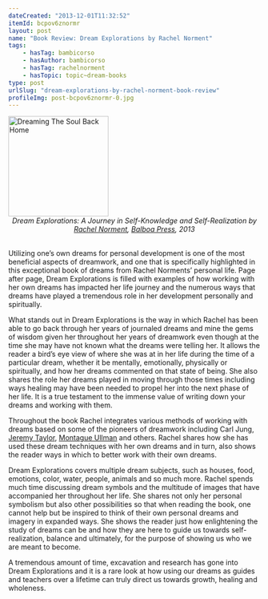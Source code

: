 ```yaml
---
dateCreated: "2013-12-01T11:32:52"
itemId: bcpov6znormr
layout: post
name: "Book Review: Dream Explorations by Rachel Norment"
tags:
    - hasTag: bambicorso
    - hasAuthor: bambicorso
    - hasTag: rachelnorment
    - hasTopic: topic~dream-books
type: post
urlSlug: "dream-explorations-by-rachel-norment-book-review"
profileImg: post-bcpov6znormr-0.jpg
---
```


<a href="https://www.balboapress.com/en/bookstore/bookdetails/474760-dream-explorations">
<img src="../images/post-bcpov6znormr-0.jpg" width="200" height="auto" alt="Dreaming The Soul Back Home"/>
</a>
<!--nopreview--><div style="text-align:center"><i>Dream Explorations: A Journey in Self-Knowledge and Self-Realization by <a href="../@rachelnorment">Rachel Norment</a>, <a href="https://www.balboapress.com/en/bookstore/bookdetails/474760-dream-explorations">Balboa Press</a>, 2013</i></div><!--/nopreview-->
<br>

Utilizing one’s own dreams for personal development is one of the most beneficial aspects of dreamwork, and one that is specifically highlighted in this exceptional book of dreams from Rachel Norments’ personal life. Page after page, Dream Explorations is filled with examples of how working with her own dreams has impacted her life journey and the numerous ways that dreams have played a tremendous role in her development personally and spiritually.

What stands out in Dream Explorations is the way in which Rachel has been able to go back through her years of journaled dreams and mine the gems of wisdom given her throughout her years of dreamwork even though at the time she may have not known what the dreams were telling her. It allows the reader a bird’s eye view of where she was at in her life during the time of a particular dream, whether it be mentally, emotionally, physically or spiritually, and how her dreams commented on that state of being. She also shares the role her dreams played in moving through those times including ways healing may have been needed to propel her into the next phase of her life. It is a true testament to the immense value of writing down your dreams and working with them.

Throughout the book Rachel integrates various methods of working with dreams based on some of the pioneers of dreamwork including Carl Jung, [Jeremy Taylor](../@jeremytaylor), [Montague Ullman](../@montagueullman) and others. Rachel shares how she has used these dream techniques with her own dreams and in turn, also shows the reader ways in which to better work with their own dreams.

Dream Explorations covers multiple dream subjects, such as houses, food, emotions, color, water, people, animals and so much more. Rachel spends much time discussing dream symbols and the multitude of images that have accompanied her throughout her life. She shares not only her personal symbolism but also other possibilities so that when reading the book, one cannot help but be inspired to think of their own personal dreams and imagery in expanded ways. She shows the reader just how enlightening the study of dreams can be and how they are here to guide us towards self-realization, balance and ultimately, for the purpose of showing us who we are meant to become.

A tremendous amount of time, excavation and research has gone into Dream Explorations and it is a rare look at how using our dreams as guides and teachers over a lifetime can truly direct us towards growth, healing and wholeness.
